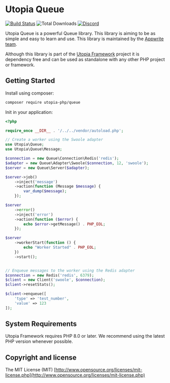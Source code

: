 # Utopia Queue

[![Build Status](https://travis-ci.com/utopia-php/queue.svg?branch=main)](https://travis-ci.com/utopia-php/queue)
![Total Downloads](https://img.shields.io/packagist/dt/utopia-php/queue.svg)
[![Discord](https://img.shields.io/discord/564160730845151244?label=discord)](https://appwrite.io/discord)

Utopia Queue is a powerful Queue library. This library is aiming to be as simple and easy to learn and use. This library is maintained by the [Appwrite team](https://appwrite.io).

Although this library is part of the [Utopia Framework](https://github.com/utopia-php/framework) project it is dependency free and can be used as standalone with any other PHP project or framework.

## Getting Started

Install using composer:

```bash
composer require utopia-php/queue
```

Init in your application:

```php
<?php

require_once __DIR__ . '/../../vendor/autoload.php';

// Create a worker using the Swoole adapter
use Utopia\Queue;
use Utopia\Queue\Message;

$connection = new Queue\Connection\Redis('redis');
$adapter = new Queue\Adapter\Swoole($connection, 12, 'swoole');
$server = new Queue\Server($adapter);

$server->job()
    ->inject('message')
    ->action(function (Message $message) {
        var_dump($message);
    });

$server
    ->error()
    ->inject('error')
    ->action(function ($error) {
        echo $error->getMessage() . PHP_EOL;
    });

$server
    ->workerStart(function () {
        echo "Worker Started" . PHP_EOL;
    })
    ->start();


// Enqueue messages to the worker using the Redis adapter
$connection = new Redis('redis', 6379);
$client = new Client('swoole', $connection);
$client->resetStats();

$client->enqueue([
    'type' => 'test_number',
    'value' => 123
]);
```

## System Requirements

Utopia Framework requires PHP 8.0 or later. We recommend using the latest PHP version whenever possible.

## Copyright and license

The MIT License (MIT) [http://www.opensource.org/licenses/mit-license.php](http://www.opensource.org/licenses/mit-license.php)
